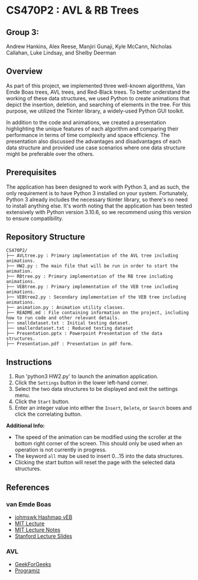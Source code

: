 # CS470P2 : AVL & RB Trees

## Group 3:
Andrew Hankins, Alex Reese, Manjiri Gunaji, Kyle McCann, Nicholas Callahan, Luke Lindsay, and Shelby Deerman

## Overview
As part of this project, we implemented three well-known algorithms, Van Emde Boas trees, AVL trees, and Red-Black trees. To better understand the working of these data structures, we used Python to create animations that depict the insertion, deletion, and searching of elements in the tree. For this purpose, we utilized the Tkinter library, a widely-used Python GUI toolkit.

In addition to the code and animations, we created a presentation highlighting the unique features of each algorithm and comparing their performance in terms of time complexity and space efficiency. The presentation also discussed the advantages and disadvantages of each data structure and provided use case scenarios where one data structure might be preferable over the others.

## Prerequisites
The application has been designed to work with Python 3, and as such, the only requirement is to have Python 3 installed on your system. Fortunately, Python 3 already includes the necessary tkinter library, so there's no need to install anything else. It's worth noting that the application has been tested extensively with Python version 3.10.6, so we recommend using this version to ensure compatibility.

## Repository Structure
```
CS470P2/
├── AVLtree.py : Primary implementation of the AVL tree including animations.
├── HW2.py : The main file that will be run in order to start the animation.
├── RBtree.py : Primary implementation of the RB tree including animations.
├── VEBtree.py : Primary implementation of the VEB tree including animations.
├── VEBtree2.py : Secondary implementation of the VEB tree including animations.
├── animation.py : Animation utility classes.
├── README.md : File containing information on the project, including how to run code and other relevant details.
├── smalldataset.txt : Initial testing dataset.
├── smallerdataset.txt : Reduced testing dataset
├── Presentation.pptx : Powerpoint Presentation of the data structures.
├── Presentation.pdf : Presentation in pdf form.
```
## Instructions
1. Run 'python3 HW2.py' to launch the animation application.
2. Click the `Settings` button in the lower left-hand corner.
3. Select the two data structures to be displayed and exit the settings menu.
4. Click the `Start` button.
5. Enter an integer value into either the `Insert`, `Delete`, or `Search` boxes and click the correlating button.

**Additional Info:**
* The speed of the animation can be modified using the scroller at the bottom right corner of the screen. This should only be used when an operation is not currently in progress.
* The keyword `all` may be used to insert 0...15 into the data structures.
* Clicking the start button will reset the page with the selected data structures.

## References
### van Emde Boas
- [johmswk Hashmap vEB](https://github.com/jhomswk/Van_Emde_Boas_Tree)
- [MIT Lecture](https://www.youtube.com/watch?v=hmReJCupbNU)
- [MIT Lecture Notes](https://ocw.mit.edu/courses/6-046j-design-and-analysis-of-algorithms-spring-2015/49c8fa24dffce58052c90d46ac800387_MIT6_046JS15_lec04.pdf)
- [Stanford Lecture Slides](https://web.stanford.edu/class/archive/cs/cs166/cs166.1146/lectures/14/Small14.pdf)

### AVL
- [GeekForGeeks](https://www.geeksforgeeks.org/introduction-to-avl-tree/)
- [Programiz](https://www.programiz.com/dsa/avl-tree)